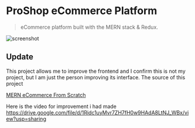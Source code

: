 # ProShop eCommerce Platform

> eCommerce platform built with the MERN stack & Redux.

![screenshot](https://github.com/bradtraversy/proshop_mern/blob/master/uploads/Screen%20Shot%202020-09-29%20at%205.50.52%20PM.png)

## Update

This project allows me to improve the frontend and I confirm this is not my project, but I am just the person improving its interface. The source of this project

[MERN eCommerce From Scratch](https://www.udemy.com/course/mern-ecommerce) 


Here is the video for improvement i had made https://drive.google.com/file/d/1Ridc1uyMvr7ZH7fH0w9HAdA8LtNJ_WBx/view?usp=sharing
